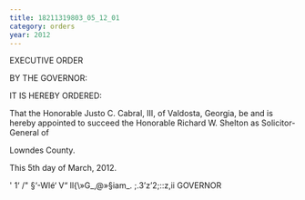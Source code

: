 ```yaml
---
title: 18211319803_05_12_01
category: orders
year: 2012
---
```

 

EXECUTIVE ORDER

BY THE GOVERNOR:

IT IS HEREBY ORDERED:

That the Honorable Justo C. Cabral, III, of Valdosta,
Georgia, be and is hereby appointed to succeed the
Honorable Richard W. Shelton as Solicitor-General of

Lowndes County.

This 5th day of March, 2012.

' 1‘ /" §‘-Wlé‘  V“
ll{\»G_,@»§iam_. ;.3’z’2;::z,ii
GOVERNOR


